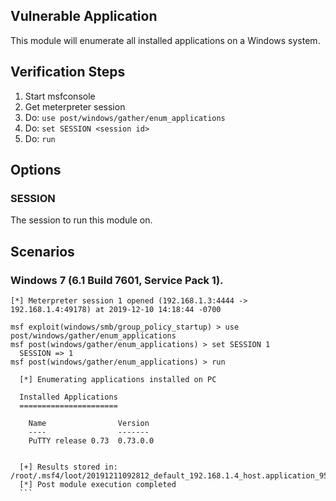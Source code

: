 ## Vulnerable Application

This module will enumerate all installed applications on a Windows system.

## Verification Steps
  1. Start msfconsole
  2. Get meterpreter session
  3. Do: ```use post/windows/gather/enum_applications```
  4. Do: ```set SESSION <session id>```
  5. Do: ```run```

## Options

### SESSION

  The session to run this module on.

## Scenarios

### Windows 7 (6.1 Build 7601, Service Pack 1).

  ```
  [*] Meterpreter session 1 opened (192.168.1.3:4444 -> 192.168.1.4:49178) at 2019-12-10 14:18:44 -0700

  msf exploit(windows/smb/group_policy_startup) > use post/windows/gather/enum_applications
  msf post(windows/gather/enum_applications) > set SESSION 1
    SESSION => 1
  msf post(windows/gather/enum_applications) > run

    [*] Enumerating applications installed on PC

    Installed Applications
    ======================

      Name                Version
      ----                -------
      PuTTY release 0.73  0.73.0.0


    [+] Results stored in: /root/.msf4/loot/20191211092812_default_192.168.1.4_host.application_951840.txt
    [*] Post module execution completed
    ```
